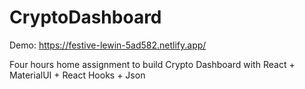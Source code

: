 # CryptoDashboard

Demo: https://festive-lewin-5ad582.netlify.app/

Four hours home assignment to build Crypto Dashboard with React + MaterialUI + React Hooks + Json
